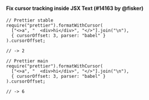 #### Fix cursor tracking inside JSX Text (#14163 by @fisker)

<!-- prettier-ignore -->
```console
// Prettier stable
require("prettier").formatWithCursor(
  ["<>a", "  <div>hi</div>", "</>"].join("\n"),
  { cursorOffset: 3, parser: "babel" }
).cursorOffset;

// -> 2

// Prettier main
require("prettier").formatWithCursor(
  ["<>a", "  <div>hi</div>", "</>"].join("\n"),
  { cursorOffset: 3, parser: "babel" }
).cursorOffset;

// -> 6
```
